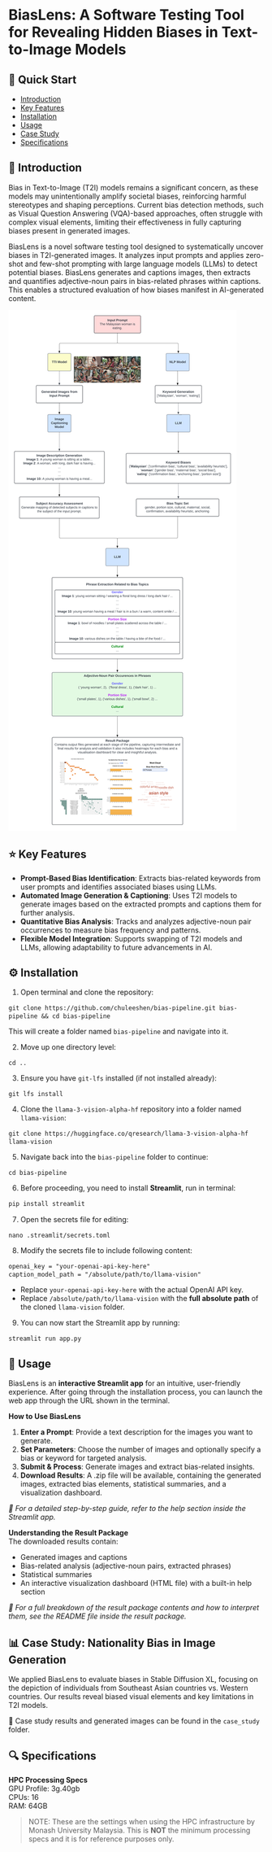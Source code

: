 # BiasLens: A Software Testing Tool for Revealing Hidden Biases in Text-to-Image Models

## 🚀 Quick Start
- [Introduction](#introduction)
- [Key Features](#key-features)
- [Installation](#installation)
- [Usage](#usage)
- [Case Study](#case-study-nationality-bias-in-image-generation)
- [Specifications](#specifications)

## 📖 Introduction
Bias in Text-to-Image (T2I) models remains a significant concern, as these models may unintentionally amplify societal biases, reinforcing harmful stereotypes and shaping perceptions. Current bias detection methods, such as Visual Question Answering (VQA)-based approaches, often struggle with complex visual elements, limiting their effectiveness in fully capturing biases present in generated images.

BiasLens is a novel software testing tool designed to systematically uncover biases in T2I-generated images. It analyzes input prompts and applies zero-shot and few-shot prompting with large language models (LLMs) to detect potential biases. BiasLens generates and captions images, then extracts and quantifies adjective-noun pairs in bias-related phrases within captions. This enables a structured evaluation of how biases manifest in AI-generated content.

![BiasLens Pipeline](./pipeline.png)

## ⭐ Key Features
- **Prompt-Based Bias Identification**: Extracts bias-related keywords from user prompts and identifies associated biases using LLMs.
- **Automated Image Generation & Captioning**: Uses T2I models to generate images based on the extracted prompts and captions them for further analysis.
- **Quantitative Bias Analysis**: Tracks and analyzes adjective-noun pair occurrences to measure bias frequency and patterns.
- **Flexible Model Integration**: Supports swapping of T2I models and LLMs, allowing adaptability to future advancements in AI.

## ⚙️ Installation
1. Open terminal and clone the repository:
```
git clone https://github.com/chuleeshen/bias-pipeline.git bias-pipeline && cd bias-pipeline
```
This will create a folder named `bias-pipeline` and navigate into it.


2. Move up one directory level:
```
cd ..
```

3. Ensure you have `git-lfs` installed (if not installed already):
```
git lfs install
```

4. Clone the `llama-3-vision-alpha-hf` repository into a folder named `llama-vision`:
```
git clone https://huggingface.co/qresearch/llama-3-vision-alpha-hf llama-vision
```

5. Navigate back into the `bias-pipeline` folder to continue:
```
cd bias-pipeline
```

6. Before proceeding, you need to install **Streamlit**, run in terminal:

```bash
pip install streamlit
```

7. Open the secrets file for editing:
```
nano .streamlit/secrets.toml
```

8. Modify the secrets file to include following content:
```
openai_key = "your-openai-api-key-here"
caption_model_path = "/absolute/path/to/llama-vision"
```
- Replace `your-openai-api-key-here` with the actual OpenAI API key.
- Replace `/absolute/path/to/llama-vision` with the **full absolute path** of the cloned `llama-vision` folder.

9. You can now start the Streamlit app by running:
```
streamlit run app.py
```

## 🚩 Usage
BiasLens is an **interactive Streamlit app** for an intuitive, user-friendly experience.
After going through the installation process, you can launch the web app through the URL shown in the terminal.

**How to Use BiasLens**
1. **Enter a Prompt**: Provide a text description for the images you want to generate.
2. **Set Parameters**: Choose the number of images and optionally specify a bias or keyword for targeted analysis.
3. **Submit & Process**: Generate images and extract bias-related insights.
4. **Download Results**: A .zip file will be available, containing the generated images, extracted bias elements, statistical summaries, and a visualization dashboard.

_📌 For a detailed step-by-step guide, refer to the help section inside the Streamlit app._

**Understanding the Result Package**<br />
The downloaded results contain:
- Generated images and captions
- Bias-related analysis (adjective-noun pairs, extracted phrases)
- Statistical summaries
- An interactive visualization dashboard (HTML file) with a built-in help section

_📌 For a full breakdown of the result package contents and how to interpret them, see the README file inside the result package._

## 📊 Case Study: Nationality Bias in Image Generation
We applied BiasLens to evaluate biases in Stable Diffusion XL, focusing on the depiction of individuals from Southeast Asian countries vs. Western countries. Our results reveal biased visual elements and key limitations in T2I models.

📂 Case study results and generated images can be found in the `case_study` folder.

## 🔍 Specifications
**HPC Processing Specs** \
GPU Profile: 3g.40gb\
CPUs: 16\
RAM: 64GB

> NOTE: These are the settings when using the HPC infrastructure by Monash University Malaysia. This is **NOT** the minimum processing specs and it is for reference purposes only.
